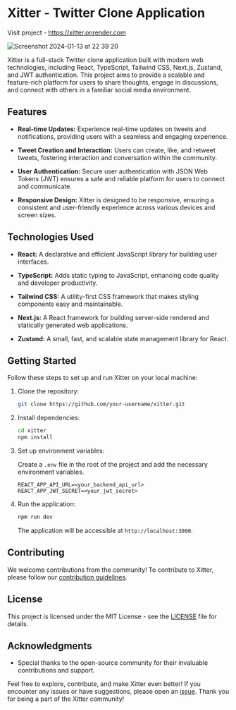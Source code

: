 # Xitter - Twitter Clone Application

Visit project - https://xitter.onrender.com

![Screenshot 2024-01-13 at 22 39 20](https://github.com/Chuuch/Xitter/assets/78451418/c6711f30-d699-4ee3-8c8e-86dedaf4351c)

Xitter is a full-stack Twitter clone application built with modern web technologies, including React, TypeScript, Tailwind CSS, Next.js, Zustand, and JWT authentication. This project aims to provide a scalable and feature-rich platform for users to share thoughts, engage in discussions, and connect with others in a familiar social media environment.

## Features

- **Real-time Updates:** Experience real-time updates on tweets and notifications, providing users with a seamless and engaging experience.

- **Tweet Creation and Interaction:** Users can create, like, and retweet tweets, fostering interaction and conversation within the community.

- **User Authentication:** Secure user authentication with JSON Web Tokens (JWT) ensures a safe and reliable platform for users to connect and communicate.

- **Responsive Design:** Xitter is designed to be responsive, ensuring a consistent and user-friendly experience across various devices and screen sizes.

## Technologies Used

- **React:** A declarative and efficient JavaScript library for building user interfaces.

- **TypeScript:** Adds static typing to JavaScript, enhancing code quality and developer productivity.

- **Tailwind CSS:** A utility-first CSS framework that makes styling components easy and maintainable.

- **Next.js:** A React framework for building server-side rendered and statically generated web applications.

- **Zustand:** A small, fast, and scalable state management library for React.

## Getting Started

Follow these steps to set up and run Xitter on your local machine:

1. Clone the repository:

   ```bash
   git clone https://github.com/your-username/xitter.git
   ```

2. Install dependencies:

   ```bash
   cd xitter
   npm install
   ```

3. Set up environment variables:

   Create a `.env` file in the root of the project and add the necessary environment variables.

   ```env
   REACT_APP_API_URL=<your_backend_api_url>
   REACT_APP_JWT_SECRET=<your_jwt_secret>
   ```

4. Run the application:

   ```bash
   npm run dev
   ```

   The application will be accessible at `http://localhost:3000`.

## Contributing

We welcome contributions from the community! To contribute to Xitter, please follow our [contribution guidelines](CONTRIBUTING.md).

## License

This project is licensed under the MIT License - see the [LICENSE](LICENSE) file for details.

## Acknowledgments

- Special thanks to the open-source community for their invaluable contributions and support.

Feel free to explore, contribute, and make Xitter even better! If you encounter any issues or have suggestions, please open an [issue](https://github.com/your-username/xitter/issues). Thank you for being a part of the Xitter community!
